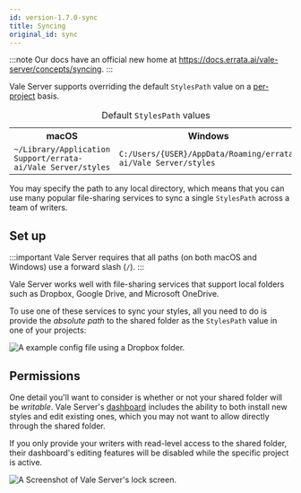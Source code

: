 ```yaml
---
id: version-1.7.0-sync
title: Syncing
original_id: sync
---
```


:::note
Our docs have an official new home at https://docs.errata.ai/vale-server/concepts/syncing.
:::

Vale Server supports overriding the default `StylesPath` value on a
[per-project](ui#projects) basis.

<table style="width:100%">
  <caption>Default <code>StylesPath</code> values</caption>
  <tr>
    <th>macOS</th>
    <th>Windows</th>
  </tr>
  <tr>
    <td><code>~/Library/Application Support/errata-ai/Vale Server/styles</code></td>
    <td><code>C:/Users/{USER}/AppData/Roaming/errata-ai/Vale Server/styles</code></td>
  </tr>
</table>

You may specify the path to any local directory, which means that you can use
many popular file-sharing services to sync a single `StylesPath` across a team of writers.

## Set up

:::important
Vale Server requires that all paths (on both macOS and Windows) use a forward slash (`/`).
:::

Vale Server works well with file-sharing services that support local
folders such as Dropbox, Google Drive, and Microsoft OneDrive.

To use one of these services to sync your styles, all you need to do is
provide the *absolute path* to the shared folder as the `StylesPath` value in one
of your projects:

![A example config file using a Dropbox folder.](assets/ui/Dropbox.png)

## Permissions

One detail you'll want to consider is whether or not your shared folder will
be *writable*. Vale Server's [dashboard](ui#dashboard) includes the ability to
both install new styles and edit existing ones, which you may not want to allow
directly through the shared folder.

If you only provide your writers with read-level access to the shared folder,
their dashboard's editing features will be disabled while the specific project
is active.

![A Screenshot of Vale Server's lock screen.](assets/ui/lock.png)
